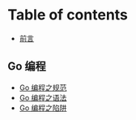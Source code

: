 # Table of contents

* [前言](README.md)

## Go 编程 <a id="golang"></a>

* [Go 编程之规范](golang/golang-standard.md)
* [Go 编程之语法](golang/golang-grammer.md)
* [Go 编程之陷阱](golang/go-xian-jing.md)

